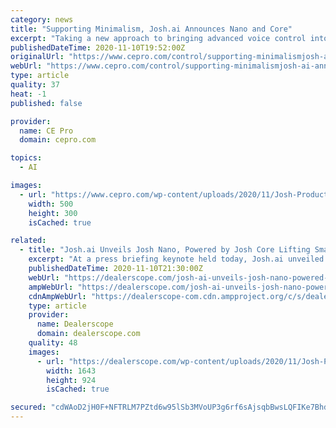 ```yaml
---
category: news
title: "Supporting Minimalism, Josh.ai Announces Nano and Core"
excerpt: "Taking a new approach to bringing advanced voice control into the home, Josh.ai has introduced its Nano architectural microphone and Core."
publishedDateTime: 2020-11-10T19:52:00Z
originalUrl: "https://www.cepro.com/control/supporting-minimalismjosh-ai-announces-nano-and-core/"
webUrl: "https://www.cepro.com/control/supporting-minimalismjosh-ai-announces-nano-and-core/"
type: article
quality: 37
heat: -1
published: false

provider:
  name: CE Pro
  domain: cepro.com

topics:
  - AI

images:
  - url: "https://www.cepro.com/wp-content/uploads/2020/11/Josh-Product-Family-2020-edit.jpg"
    width: 500
    height: 300
    isCached: true

related:
  - title: "Josh.ai Unveils Josh Nano, Powered by Josh Core Lifting Smart Home Experience to New Heights"
    excerpt: "At a press briefing keynote held today, Josh.ai unveiled their continuing effort to expand the power of artificial intelligence in the home with the launch of Josh Nano and Josh Core, the company’s new product ecosystem that works together to provide an integrated voice automation experience."
    publishedDateTime: 2020-11-10T21:30:00Z
    webUrl: "https://dealerscope.com/josh-ai-unveils-josh-nano-powered-by-josh-core-lifting-smart-home-experience-to-new-heights"
    ampWebUrl: "https://dealerscope.com/josh-ai-unveils-josh-nano-powered-by-josh-core-lifting-smart-home-experience-to-new-heights?amp"
    cdnAmpWebUrl: "https://dealerscope-com.cdn.ampproject.org/c/s/dealerscope.com/josh-ai-unveils-josh-nano-powered-by-josh-core-lifting-smart-home-experience-to-new-heights?amp"
    type: article
    provider:
      name: Dealerscope
      domain: dealerscope.com
    quality: 48
    images:
      - url: "https://dealerscope.com/wp-content/uploads/2020/11/Josh-Product-Family-2020.jpg"
        width: 1643
        height: 924
        isCached: true

secured: "cdWAoD2jH0F+NFTRLM7PZtd6w95lSb3MVoUP3g6rf6sAjsqbBwsLQFIKe7BhdNT54fHuTajXKZquDJXlM4y7S7eCCAY0iiDCDkTdFhUAPwYfr+GXzKH6Z1AR83qUGwKY9/OXL6ATg8U9b3teJxh2qaBEyYVuegWFfHdBze9Yrq7ilMjJj6WuYGit04vqMXBk7vbf78Ax3ftX0mTh8BT3/saE2eqFNpXjFtb9WBDOVJmhrllF1wFuOg3m9F5usRKk8kreG+8NzzbP9nfcNOKTKNNrNjSX19UazjGo37Yry99oSIFE3rEHwPmX4RfTINof7jh5CMquyz81gr8LUdIRKe//v6RASXdOo+A8HEltKYA=;hXVoMYRd3SzPD4DcfxZ9kw=="
---
```


